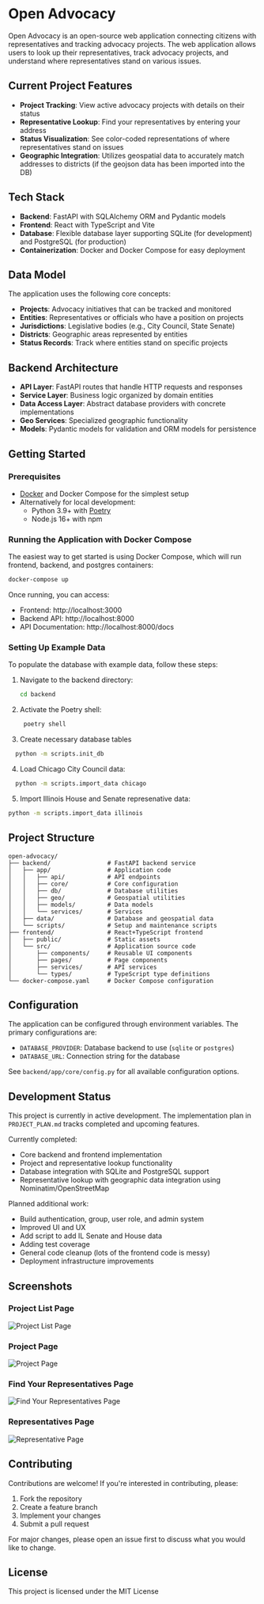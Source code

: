 # Open Advocacy

Open Advocacy is an open-source web application connecting citizens with representatives and tracking advocacy projects. The web application allows users to look up their representatives, track advocacy projects, and understand where representatives stand on various issues.


## Current Project Features

- **Project Tracking**: View active advocacy projects with details on their status
- **Representative Lookup**: Find your representatives by entering your address
- **Status Visualization**: See color-coded representations of where representatives stand on issues
- **Geographic Integration**: Utilizes geospatial data to accurately match addresses to districts (if the geojson data has been imported into the DB)

## Tech Stack

- **Backend**: FastAPI with SQLAlchemy ORM and Pydantic models
- **Frontend**: React with TypeScript and Vite
- **Database**: Flexible database layer supporting SQLite (for development) and PostgreSQL (for production)
- **Containerization**: Docker and Docker Compose for easy deployment

## Data Model

The application uses the following core concepts:

- **Projects**: Advocacy initiatives that can be tracked and monitored
- **Entities**: Representatives or officials who have a position on projects
- **Jurisdictions**: Legislative bodies (e.g., City Council, State Senate)
- **Districts**: Geographic areas represented by entities
- **Status Records**: Track where entities stand on specific projects

## Backend Architecture

- **API Layer**: FastAPI routes that handle HTTP requests and responses
- **Service Layer**: Business logic organized by domain entities
- **Data Access Layer**: Abstract database providers with concrete implementations
- **Geo Services**: Specialized geographic functionality
- **Models**: Pydantic models for validation and ORM models for persistence

## Getting Started

### Prerequisites

- [Docker](https://www.docker.com/products/docker-desktop/) and Docker Compose for the simplest setup
- Alternatively for local development:
  - Python 3.9+ with [Poetry](https://python-poetry.org/docs/)
  - Node.js 16+ with npm

### Running the Application with Docker Compose

The easiest way to get started is using Docker Compose, which will run frontend, backend, and postgres containers:

```bash
docker-compose up
```
Once running, you can access:
- Frontend: http://localhost:3000
- Backend API: http://localhost:8000
- API Documentation: http://localhost:8000/docs

### Setting Up Example Data

To populate the database with example data, follow these steps:

1. Navigate to the backend directory:
   ```bash
   cd backend
   ```

2. Activate the Poetry shell:
   ```bash
    poetry shell
   ```

3. Create necessary database tables
  ```bash
    python -m scripts.init_db
  ```

4. Load Chicago City Council data:
  ```bash
    python -m scripts.import_data chicago
  ```

5. Import Illinois House and Senate represenative data:
  ```bash
  python -m scripts.import_data illinois
  ```


## Project Structure
```
open-advocacy/
├── backend/                # FastAPI backend service
│   ├── app/                # Application code
│   │   ├── api/            # API endpoints
│   │   ├── core/           # Core configuration
│   │   ├── db/             # Database utilities
│   │   ├── geo/            # Geospatial utilities
│   │   ├── models/         # Data models
│   │   └── services/       # Services
│   ├── data/               # Database and geospatial data
│   └── scripts/            # Setup and maintenance scripts
├── frontend/               # React+TypeScript frontend
│   ├── public/             # Static assets
│   └── src/                # Application source code
│       ├── components/     # Reusable UI components
│       ├── pages/          # Page components
│       ├── services/       # API services
│       └── types/          # TypeScript type definitions
└── docker-compose.yaml     # Docker Compose configuration
```

## Configuration

The application can be configured through environment variables. The primary configurations are:

- `DATABASE_PROVIDER`: Database backend to use (`sqlite` or `postgres`)
- `DATABASE_URL`: Connection string for the database

See `backend/app/core/config.py` for all available configuration options.

## Development Status

This project is currently in active development. The implementation plan in `PROJECT_PLAN.md` tracks completed and upcoming features.

Currently completed:
- Core backend and frontend implementation
- Project and representative lookup functionality
- Database integration with SQLite and PostgreSQL support
- Representative lookup with geographic data integration using Nominatim/OpenStreetMap

Planned additional work:
- Build authentication, group, user role, and admin system
- Improved UI and UX
- Add script to add IL Senate and House data
- Adding test coverage
- General code cleanup (lots of the frontend code is messy)
- Deployment infrastructure improvements

## Screenshots

### Project List Page
![Project List Page](./screenshots/project_list.png)

### Project Page
![Project Page](./screenshots/project.png)

### Find Your Representatives Page
![Find Your Representatives Page](./screenshots/find_your_representatives.png)

### Representatives Page
![Representative Page](./screenshots/representative.png)


## Contributing

Contributions are welcome! If you're interested in contributing, please:

1. Fork the repository
2. Create a feature branch
3. Implement your changes
4. Submit a pull request

For major changes, please open an issue first to discuss what you would like to change.

## License

This project is licensed under the MIT License